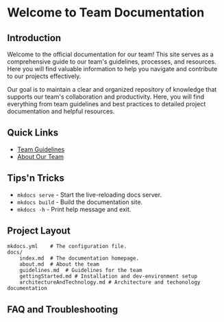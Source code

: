 # Welcome to Team Documentation

## Introduction
Welcome to the official documentation for our team! This site serves as a comprehensive guide to our team's guidelines, processes, and resources. Here you will find valuable information to help you navigate and contribute to our projects effectively.

Our goal is to maintain a clear and organized repository of knowledge that supports our team's collaboration and productivity. Here, you will find everything from team guidelines and best practices to detailed project documentation and helpful resources.

## Quick Links

- [Team Guidelines](guidelines.md)
- [About Our Team](about.md)


## Tips'n Tricks
* `mkdocs serve` - Start the live-reloading docs server.
* `mkdocs build` - Build the documentation site.
* `mkdocs -h` - Print help message and exit.

## Project Layout

    mkdocs.yml    # The configuration file.
    docs/
        index.md  # The documentation homepage.
        about.md  # About the team
        guidelines.md  # Guidelines for the team
        gettingStarted.md # Installation and dev-environment setup
        architectureAndTechnology.md # Architecture and techonology documentation

## FAQ and Troubleshooting